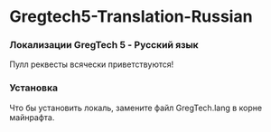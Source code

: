 Gregtech5-Translation-Russian
=============================

### Локализации GregTech 5 - Русский язык

Пулл реквесты всячески приветствуются!

### Установка
Что бы установить локаль, замените файл GregTech.lang в корне майнрафта.
